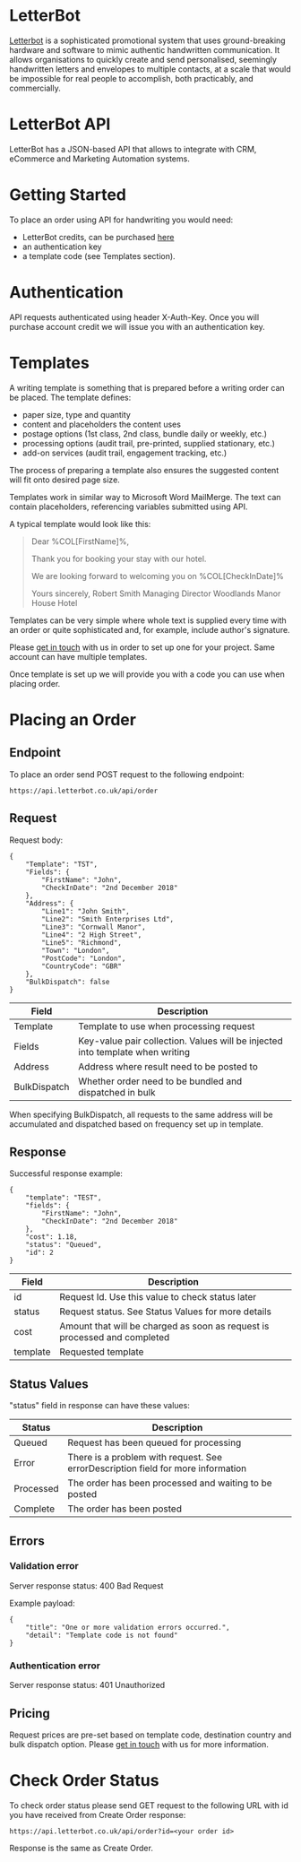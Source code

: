 # LetterBot

[Letterbot](https://www.letterbot.co.uk) is a sophisticated promotional system that uses ground-breaking hardware and software to mimic authentic handwritten communication. It allows organisations to quickly create and send personalised, seemingly handwritten letters and envelopes to multiple contacts, at a scale that would be impossible for real people to accomplish, both practicably, and commercially.

# LetterBot API

LetterBot has a JSON-based API that allows to integrate with CRM, eCommerce and Marketing Automation systems.

# Getting Started

To place an order using API for handwriting you would need:

- LetterBot credits, can be purchased [here](https://www.letterbot.co.uk/products/letterbot-credit)
- an authentication key
- a template code (see Templates section).

# Authentication

API requests authenticated using header X-Auth-Key.
Once you will purchase account credit we will issue you with an authentication key.

# Templates

A writing template is something that is prepared before a writing order can be placed. 
The template defines:

- paper size, type and quantity
- content and placeholders the content uses
- postage options (1st class, 2nd class, bundle daily or weekly, etc.)
- processing options (audit trail, pre-printed, supplied stationary, etc.)
- add-on services (audit trail, engagement tracking, etc.)

The process of preparing a template also ensures the suggested content will fit onto desired page size.

Templates work in similar way to Microsoft Word MailMerge. The text can contain placeholders, referencing variables submitted using API.

A typical template would look like this:

> Dear %COL[FirstName]%,
> 
> Thank you for booking your stay with our hotel.
> 
> We are looking forward to welcoming you on %COL[CheckInDate]%
> 
> Yours sincerely,
> Robert Smith
> Managing Director
> Woodlands Manor House Hotel

Templates can be very simple where whole text is supplied every time with an order or quite sophisticated and, for example, include author's signature. 

Please [get in touch](https://www.letterbot.co.uk/pages/contact-us) with us in order to set up one for your project.
Same account can have multiple templates.

Once template is set up we will provide you with a code you can use when placing order.

# Placing an Order

## Endpoint

To place an order send POST request to the following endpoint:

````
https://api.letterbot.co.uk/api/order
````

## Request

Request body:

```
{
	"Template": "TST",
	"Fields": {
		"FirstName": "John",
		"CheckInDate": "2nd December 2018"
	},
	"Address": {
		"Line1": "John Smith",
		"Line2": "Smith Enterprises Ltd",
		"Line3": "Cornwall Manor",
		"Line4": "2 High Street",
		"Line5": "Richmond",
		"Town": "London",
		"PostCode": "London",
		"CountryCode": "GBR"
	},
	"BulkDispatch": false
}
```

| Field | Description |  
|-----------|-----------|  
| Template | Template to use when processing request |
| Fields | Key-value pair collection. Values will be injected into template when writing |
| Address | Address where result need to be posted to |
| BulkDispatch | Whether order need to be bundled and dispatched in bulk |

When specifying BulkDispatch, all requests to the same address will be accumulated and dispatched based on frequency set up in template.


## Response

Successful response example:

````
{
    "template": "TEST",
    "fields": {
        "FirstName": "John",
        "CheckInDate": "2nd December 2018"
    },
    "cost": 1.18,
    "status": "Queued",
    "id": 2
}
````

| Field | Description |  
|-----------|-----------|  
| id | Request Id. Use this value to check status later |
| status | Request status. See Status Values for more details|
| cost | Amount that will be charged as soon as request is processed and completed |
| template | Requested template |

## Status Values

"status" field in response can have these values:

| Status | Description |  
|-----------|-----------|  
| Queued | Request has been queued for processing |
| Error | There is a problem with request. See errorDescription field for more information|
| Processed | The order has been processed and waiting to be posted |
| Complete | The order has been posted |


## Errors

### Validation error

Server response status: 400 Bad Request

Example payload:

````
{
    "title": "One or more validation errors occurred.",
    "detail": "Template code is not found"
}
````

### Authentication error

Server response status: 401 Unauthorized

## Pricing

Request prices are pre-set based on template code, destination country and bulk dispatch option. Please [get in touch](https://www.letterbot.co.uk/pages/contact-us) with us for more information.

# Check Order Status

To check order status please send GET request to the following URL with id you have received from Create Order response:

````
https://api.letterbot.co.uk/api/order?id=<your order id>
````

Response is the same as Create Order.
